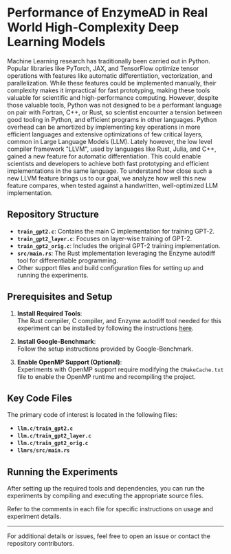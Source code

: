 # Performance of EnzymeAD in Real World High-Complexity Deep Learning Models

Machine Learning research has traditionally been carried out in Python. Popular libraries like PyTorch, JAX, and TensorFlow optimize tensor operations with features like automatic differentiation, vectorization, and parallelization. While these features could be implemented manually, their complexity makes it impractical for fast prototyping, making these tools valuable for scientific and high-performance computing. However, despite those valuable tools, Python was not designed to be a performant language on pair with Fortran, C++, or Rust, so scientist encounter a tension between good tooling in Python, and efficient programs in other languages. Python overhead can be amortized by implementing key operations in more efficient languages and extensive optimizations of few critical layers, common in Large Language Models (LLM). Lately however, the low level compiler framework "LLVM", used by languages like Rust, Julia, and C++, gained a new feature for automatic differentiation. This could enable scientists and developers to achieve both fast prototyping and efficient implementations in the same language. To understand how close such a new LLVM feature brings us to our goal, we analyze how well this new feature compares, when tested against a handwritten, well-optimized LLM implementation.

## Repository Structure

- **`train_gpt2.c`**: Contains the main C implementation for training GPT-2.
- **`train_gpt2_layer.c`**: Focuses on layer-wise training of GPT-2.
- **`train_gpt2_orig.c`**: Includes the original GPT-2 training implementation.
- **`src/main.rs`**: The Rust implementation leveraging the Enzyme autodiff tool for differentiable programming.
- Other support files and build configuration files for setting up and running the experiments.

## Prerequisites and Setup

1. **Install Required Tools**:  
   The Rust compiler, C compiler, and Enzyme autodiff tool needed for this experiment can be installed by following the instructions [here](https://enzyme.mit.edu/rust/installation.html).

2. **Install Google-Benchmark**:  
   Follow the setup instructions provided by Google-Benchmark.

3. **Enable OpenMP Support (Optional)**:  
   Experiments with OpenMP support require modifying the `CMakeCache.txt` file to enable the OpenMP runtime and recompiling the project.

## Key Code Files

The primary code of interest is located in the following files:

- **`llm.c/train_gpt2.c`**
- **`llm.c/train_gpt2_layer.c`**
- **`llm.c/train_gpt2_orig.c`**
- **`llmrs/src/main.rs`**

## Running the Experiments

After setting up the required tools and dependencies, you can run the experiments by compiling and executing the appropriate source files.

Refer to the comments in each file for specific instructions on usage and experiment details.

---

For additional details or issues, feel free to open an issue or contact the repository contributors.
